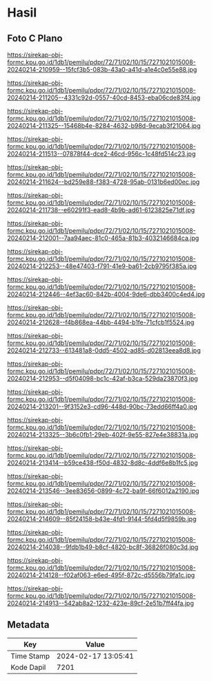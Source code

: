 # Hasil

## Foto C Plano

https://sirekap-obj-formc.kpu.go.id/1db1/pemilu/pdpr/72/71/02/10/15/7271021015008-20240214-210959--15fcf3b5-083b-43a0-a41d-a1e4c0e55e88.jpg

https://sirekap-obj-formc.kpu.go.id/1db1/pemilu/pdpr/72/71/02/10/15/7271021015008-20240214-211205--4331c92d-0557-40cd-8453-eba06cde83f4.jpg

https://sirekap-obj-formc.kpu.go.id/1db1/pemilu/pdpr/72/71/02/10/15/7271021015008-20240214-211325--15468b4e-8284-4632-b98d-9ecab3f21064.jpg

https://sirekap-obj-formc.kpu.go.id/1db1/pemilu/pdpr/72/71/02/10/15/7271021015008-20240214-211513--07878f44-dce2-46cd-956c-1c48fd514c23.jpg

https://sirekap-obj-formc.kpu.go.id/1db1/pemilu/pdpr/72/71/02/10/15/7271021015008-20240214-211624--bd259e88-f383-4728-95ab-0131b6ed00ec.jpg

https://sirekap-obj-formc.kpu.go.id/1db1/pemilu/pdpr/72/71/02/10/15/7271021015008-20240214-211738--e60291f3-ead8-4b9b-ad61-6123825e71df.jpg

https://sirekap-obj-formc.kpu.go.id/1db1/pemilu/pdpr/72/71/02/10/15/7271021015008-20240214-212001--7aa94aec-81c0-465a-81b3-4032146684ca.jpg

https://sirekap-obj-formc.kpu.go.id/1db1/pemilu/pdpr/72/71/02/10/15/7271021015008-20240214-212253--48e47403-f791-41e9-ba61-2cb9795f385a.jpg

https://sirekap-obj-formc.kpu.go.id/1db1/pemilu/pdpr/72/71/02/10/15/7271021015008-20240214-212446--4ef3ac60-842b-4004-9de6-dbb3400c4ed4.jpg

https://sirekap-obj-formc.kpu.go.id/1db1/pemilu/pdpr/72/71/02/10/15/7271021015008-20240214-212628--f4b868ea-44bb-4494-b1fe-71cfcb1f5524.jpg

https://sirekap-obj-formc.kpu.go.id/1db1/pemilu/pdpr/72/71/02/10/15/7271021015008-20240214-212733--613481a8-0dd5-4502-ad85-d02813eea8d8.jpg

https://sirekap-obj-formc.kpu.go.id/1db1/pemilu/pdpr/72/71/02/10/15/7271021015008-20240214-212953--d5f04098-bc1c-42af-b3ca-529da23870f3.jpg

https://sirekap-obj-formc.kpu.go.id/1db1/pemilu/pdpr/72/71/02/10/15/7271021015008-20240214-213201--9f3152e3-cd96-448d-90bc-73edd66ff4a0.jpg

https://sirekap-obj-formc.kpu.go.id/1db1/pemilu/pdpr/72/71/02/10/15/7271021015008-20240214-213325--3b6c0fb1-29eb-402f-9e55-827e4e38831a.jpg

https://sirekap-obj-formc.kpu.go.id/1db1/pemilu/pdpr/72/71/02/10/15/7271021015008-20240214-213414--b59ce438-f50d-4832-8d8c-4ddf6e8b1fc5.jpg

https://sirekap-obj-formc.kpu.go.id/1db1/pemilu/pdpr/72/71/02/10/15/7271021015008-20240214-213546--3ee83656-0899-4c72-ba9f-66f6012a2190.jpg

https://sirekap-obj-formc.kpu.go.id/1db1/pemilu/pdpr/72/71/02/10/15/7271021015008-20240214-214609--85f24158-b43e-4fd1-9144-5fd4d5f9859b.jpg

https://sirekap-obj-formc.kpu.go.id/1db1/pemilu/pdpr/72/71/02/10/15/7271021015008-20240214-214038--9fdb1b49-b8cf-4820-bc8f-36826f080c3d.jpg

https://sirekap-obj-formc.kpu.go.id/1db1/pemilu/pdpr/72/71/02/10/15/7271021015008-20240214-214128--f02af063-e6ed-495f-872c-d5556b79fa1c.jpg

https://sirekap-obj-formc.kpu.go.id/1db1/pemilu/pdpr/72/71/02/10/15/7271021015008-20240214-214913--542ab8a2-1232-423e-89cf-2e51b7ff44fa.jpg


## Metadata

| Key        | Value               |
| ---------- | ------------------- |
| Time Stamp | 2024-02-17 13:05:41 |
| Kode Dapil | 7201                |



